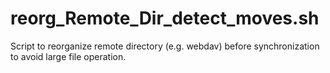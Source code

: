 # reorg_Remote_Dir_detect_moves.sh
Script to reorganize remote directory (e.g. webdav) before synchronization to avoid large file operation.
